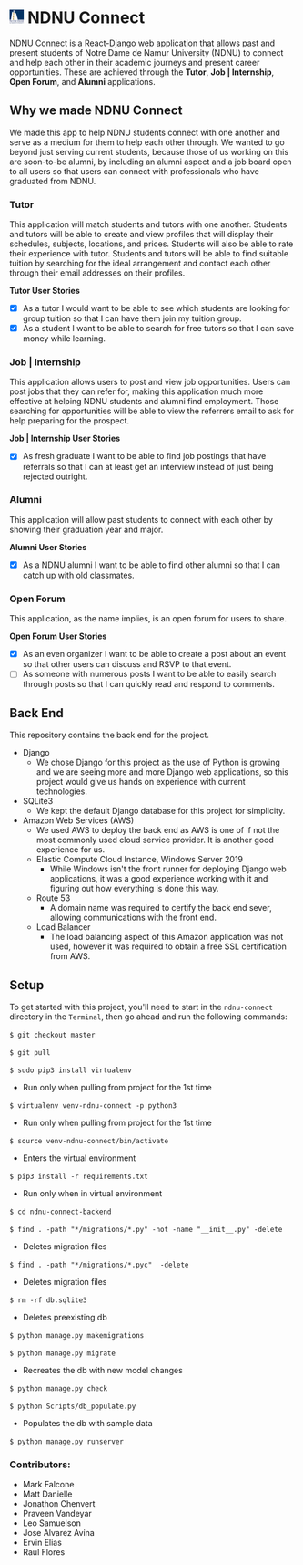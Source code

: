 # <img src="https://github.com/NDNUSeniorProj2020/ndnu-connect-client/blob/master/public/NDNU-Avatar-200x200.png" width=25> NDNU Connect
NDNU Connect is a React-Django web application that allows past and present students of Notre Dame de Namur University (NDNU) to connect and help each other in their academic journeys and present career opportunities. These are achieved through the **Tutor**, **Job | Internship**, **Open Forum**, and **Alumni** applications.
## Why we made NDNU Connect
We made this app to help NDNU students connect with one another and serve as a medium for them to help each other through. We wanted to go beyond just serving current students, because those of us working on this are soon-to-be alumni, by including an alumni aspect and a job board open to all users so that users can connect with professionals who have graduated from NDNU.
### Tutor
This application will match students and tutors with one another. Students and tutors will be able to create and view profiles that will display their schedules, subjects, locations, and prices. Students will also be able to rate their experience with tutor. Students and tutors will be able to find suitable tuition by searching for the ideal arrangement and contact each other through their email addresses on their profiles.

**Tutor User Stories**
* [x] As a tutor I would want to be able to see which students are looking for group tuition so that I can have them join my tuition group.
* [x] As a student I want to be able to search for free tutors so that I can save money while learning.

### Job | Internship
This application allows users to post and view job opportunities. Users can post jobs that they can refer for, making this application much more effective at helping NDNU students and alumni find employment. Those searching for opportunities will be able to view the referrers email to ask for help preparing for the prospect.

**Job | Internship User Stories**
* [x] As fresh graduate I want to be able to find job postings that have referrals so that I can at least get an interview instead of just being rejected outright.

### Alumni
This application will allow past students to connect with each other by showing their graduation year and major.

**Alumni User Stories**
* [x] As a NDNU alumni I want to be able to find other alumni so that I can catch up with old classmates.

### Open Forum
This application, as the name implies, is an open forum for users to share.

**Open Forum User Stories**
* [x] As an even organizer I want to be able to create a post about an event so that other users can discuss and RSVP to that event.
* [ ] As someone with numerous posts I want to be able to easily search through posts so that I can quickly read and respond to comments.

## Back End
This repository contains the back end for the project.
- Django
  - We chose Django for this project as the use of Python is growing and we are seeing more and more Django web applications, so this project would give us hands on experience with current technologies.
- SQLite3
  - We kept the default Django database for this project for simplicity.
- Amazon Web Services (AWS)
  - We used AWS to deploy the back end as AWS is one of if not the most commonly used cloud service provider. It is another good experience for us.
  - Elastic Compute Cloud Instance, Windows Server 2019
    - While Windows isn't the front runner for deploying Django web applications, it was a good experience working with it and figuring out how everything is done this way.
  - Route 53
    - A domain name was required to certify the back end sever, allowing communications with the front end.
  - Load Balancer
    - The load balancing aspect of this Amazon application was not used, however it was required to obtain a free SSL certification from AWS.

## Setup
To get started with this project, you'll need to start in the `ndnu-connect`
directory in the `Terminal`, then go ahead and run the following commands:

`$ git checkout master`

`$ git pull`

`$ sudo pip3 install virtualenv`
* Run only when pulling from project for the 1st time

`$ virtualenv venv-ndnu-connect -p python3`
* Run only when pulling from project for the 1st time

`$ source venv-ndnu-connect/bin/activate`
* Enters the virtual environment

`$ pip3 install -r requirements.txt`
* Run only when in virtual environment

`$ cd ndnu-connect-backend`

`$ find . -path "*/migrations/*.py" -not -name "__init__.py" -delete`
* Deletes migration files

`$ find . -path "*/migrations/*.pyc"  -delete`
* Deletes migration files

`$ rm -rf db.sqlite3`
* Deletes preexisting db

`$ python manage.py makemigrations`

`$ python manage.py migrate`
* Recreates the db with new model changes

`$ python manage.py check`

`$ python Scripts/db_populate.py`
* Populates the db with sample data

`$ python manage.py runserver`

### Contributors:
* Mark Falcone
* Matt Danielle
* Jonathon Chenvert
* Praveen Vandeyar
* Leo Samuelson
* Jose Alvarez Avina
* Ervin Elias
* Raul Flores
